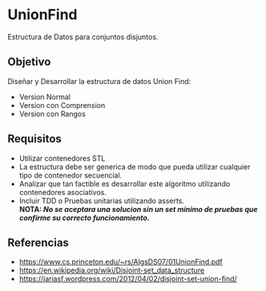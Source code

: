 # UnionFind

Estructura de Datos para conjuntos disjuntos.

## Objetivo

Diseñar y Desarrollar la estructura de datos Union Find:
* Version Normal
* Version con Comprension
* Version con Rangos
  
## Requisitos
* Utilizar contenedores STL
* La estructura debe ser generica de modo que pueda utilizar cualquier tipo de contenedor secuencial.
* Analizar que tan factible es desarrollar este algoritmo utilizando contenedores asociativos.
* Incluir TDD o Pruebas unitarias utilizando asserts.  
__NOTA: *No se aceptara una solucion sin un set minimo de pruebas que confirme su correcto funcionamiento.*__


## Referencias
* https://www.cs.princeton.edu/~rs/AlgsDS07/01UnionFind.pdf
* https://en.wikipedia.org/wiki/Disjoint-set_data_structure
* https://jariasf.wordpress.com/2012/04/02/disjoint-set-union-find/
